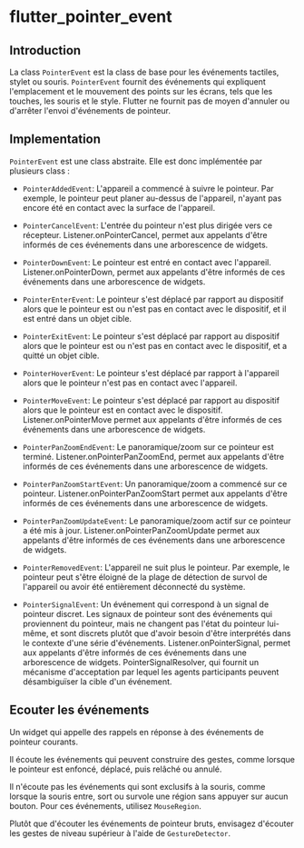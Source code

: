 # flutter_pointer_event

## Introduction

La class `PointerEvent` est la class de base pour les événements tactiles, stylet ou souris.
`PointerEvent` fournit des événements qui expliquent l'emplacement et le mouvement des points sur les écrans, tels que les
touches, les souris et le style. Flutter ne fournit pas de moyen d'annuler ou d'arrêter l'envoi d'événements de 
pointeur.

## Implementation

`PointerEvent` est une class abstraite. Elle est donc implémentée par plusieurs class :

- `PointerAddedEvent`: L'appareil a commencé à suivre le pointeur.
                     Par exemple, le pointeur peut planer au-dessus de l'appareil, n'ayant pas encore été en contact avec
                     la surface de l'appareil.

- `PointerCancelEvent`: L'entrée du pointeur n'est plus dirigée vers ce récepteur.
                      Listener.onPointerCancel, permet aux appelants d'être informés de ces événements dans une 
                      arborescence de widgets.

- `PointerDownEvent`: Le pointeur est entré en contact avec l'appareil.
                    Listener.onPointerDown, permet aux appelants d'être informés de ces événements dans une 
                    arborescence de widgets.

- `PointerEnterEvent`: Le pointeur s'est déplacé par rapport au dispositif alors que le pointeur est ou n'est pas en 
                     contact avec le dispositif, et il est entré dans un objet cible.

- `PointerExitEvent`: Le pointeur s'est déplacé par rapport au dispositif alors que le pointeur est ou n'est pas en 
                    contact avec le dispositif, et a quitté un objet cible.

- `PointerHoverEvent`: Le pointeur s'est déplacé par rapport à l'appareil alors que le pointeur n'est pas en contact avec 
                     l'appareil.

- `PointerMoveEvent`: Le pointeur s'est déplacé par rapport au dispositif alors que le pointeur est en contact avec le 
                    dispositif.
                    Listener.onPointerMove permet aux appelants d'être informés de ces événements dans une arborescence
                    de widgets.

- `PointerPanZoomEndEvent`: Le panoramique/zoom sur ce pointeur est terminé.
                          Listener.onPointerPanZoomEnd, permet aux appelants d'être informés de ces événements dans une
                          arborescence de widgets.

- `PointerPanZoomStartEvent`: Un panoramique/zoom a commencé sur ce pointeur.
                            Listener.onPointerPanZoomStart permet aux appelants d'être informés de ces événements dans 
                            une arborescence de widgets.

- `PointerPanZoomUpdateEvent`: Le panoramique/zoom actif sur ce pointeur a été mis à jour.
                             Listener.onPointerPanZoomUpdate permet aux appelants d'être informés de ces événements
                             dans une arborescence de widgets.

- `PointerRemovedEvent`: L'appareil ne suit plus le pointeur.
                       Par exemple, le pointeur peut s'être éloigné de la plage de détection de survol de l'appareil ou 
                       avoir été entièrement déconnecté du système.

- `PointerSignalEvent`: Un événement qui correspond à un signal de pointeur discret.
                      Les signaux de pointeur sont des événements qui proviennent du pointeur, mais ne changent pas 
                      l'état du pointeur lui-même, et sont discrets plutôt que d'avoir besoin d'être interprétés dans
                      le contexte d'une série d'événements.
                      Listener.onPointerSignal, permet aux appelants d'être informés de ces événements dans une 
                      arborescence de widgets.
                      PointerSignalResolver, qui fournit un mécanisme d'acceptation par lequel les agents participants 
                      peuvent désambiguïser la cible d'un événement.

## Ecouter les événements

Un widget qui appelle des rappels en réponse à des événements de pointeur courants.

Il écoute les événements qui peuvent construire des gestes, comme lorsque le pointeur est enfoncé, déplacé, puis relâché
ou annulé.

Il n'écoute pas les événements qui sont exclusifs à la souris, comme lorsque la souris entre, sort ou survole une région
sans appuyer sur aucun bouton. Pour ces événements, utilisez `MouseRegion`.

Plutôt que d'écouter les événements de pointeur bruts, envisagez d'écouter les gestes de niveau supérieur à l'aide de 
`GestureDetector`.









                            
                          






                    






